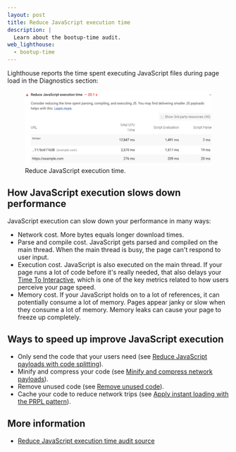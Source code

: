 ```yaml
---
layout: post
title: Reduce JavaScript execution time
description: |
  Learn about the bootup-time audit.
web_lighthouse:
  - bootup-time
---
```


Lighthouse reports the time spent executing JavaScript files during page load
in the Diagnostics section:

<figure class="w-figure">
  <img class="w-screenshot w-screenshot--filled" src="bootup-time.png" alt="Lighthouse: Reduce JavaScript execution time">
  <figcaption class="w-figcaption">
    Reduce JavaScript execution time.
  </figcaption>
</figure>

## How JavaScript execution slows down performance

JavaScript execution can slow down your performance in many ways:

- Network cost. More bytes equals longer download times.
- Parse and compile cost. JavaScript gets parsed and compiled on the main thread.
When the main thread is busy, the page can't respond to user input.
- Execution cost. JavaScript is also executed on the main thread.
If your page runs a lot of code before it's really needed,
that also delays your [Time To Interactive](/interactive),
which is one of the key metrics related to how users perceive your page speed.
- Memory cost. If your JavaScript holds on to a lot of references,
it can potentially consume a lot of memory.
Pages appear janky or slow when they consume a lot of memory.
Memory leaks can cause your page to freeze up completely.

## Ways to speed up improve JavaScript execution

- Only send the code that your users need (see
[Reduce JavaScript payloads with code splitting](/reduce-javascript-payloads-with-code-splitting)).
- Minify and compress your code (see
[Minify and compress network payloads](/reduce-network-payloads-using-text-compression)).
- Remove unused code (see [Remove unused code](/remove-unused-code)).
- Cache your code to reduce network trips (see
[Apply instant loading with the PRPL pattern](/apply-instant-loading-with-prpl)).

## More information

- [Reduce JavaScript execution time audit source](https://github.com/GoogleChrome/lighthouse/blob/master/lighthouse-core/audits/bootup-time.js)
